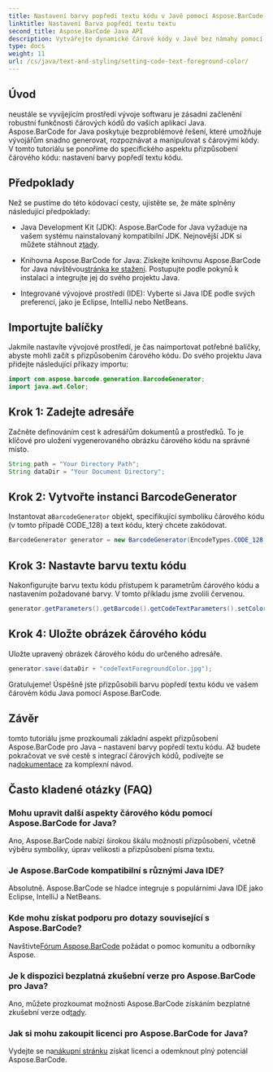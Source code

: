 ```yaml
---
title: Nastavení barvy popředí textu kódu v Javě pomocí Aspose.BarCode
linktitle: Nastavení Barva popředí textu textu
second_title: Aspose.BarCode Java API
description: Vytvářejte dynamické čárové kódy v Javě bez námahy pomocí Aspose.BarCode. Přizpůsobte si barvu popředí textu kódu snadno pomocí našeho podrobného průvodce.
type: docs
weight: 11
url: /cs/java/text-and-styling/setting-code-text-foreground-color/
---
```


## Úvod
neustále se vyvíjejícím prostředí vývoje softwaru je zásadní začlenění robustní funkčnosti čárových kódů do vašich aplikací Java. Aspose.BarCode for Java poskytuje bezproblémové řešení, které umožňuje vývojářům snadno generovat, rozpoznávat a manipulovat s čárovými kódy. V tomto tutoriálu se ponoříme do specifického aspektu přizpůsobení čárového kódu: nastavení barvy popředí textu kódu.

## Předpoklady
Než se pustíme do této kódovací cesty, ujistěte se, že máte splněny následující předpoklady:

-  Java Development Kit (JDK): Aspose.BarCode for Java vyžaduje na vašem systému nainstalovaný kompatibilní JDK. Nejnovější JDK si můžete stáhnout z[tady](https://www.oracle.com/java/technologies/javase-downloads.html).

-  Knihovna Aspose.BarCode for Java: Získejte knihovnu Aspose.BarCode for Java návštěvou[stránka ke stažení](https://releases.aspose.com/barcode/java/). Postupujte podle pokynů k instalaci a integrujte jej do svého projektu Java.

- Integrované vývojové prostředí (IDE): Vyberte si Java IDE podle svých preferencí, jako je Eclipse, IntelliJ nebo NetBeans.

## Importujte balíčky
Jakmile nastavíte vývojové prostředí, je čas naimportovat potřebné balíčky, abyste mohli začít s přizpůsobením čárového kódu. Do svého projektu Java přidejte následující příkazy importu:

```java
import com.aspose.barcode.generation.BarcodeGenerator;
import java.awt.Color;
```

## Krok 1: Zadejte adresáře
Začněte definováním cest k adresářům dokumentů a prostředků. To je klíčové pro uložení vygenerovaného obrázku čárového kódu na správné místo.

```java
String path = "Your Directory Path";
String dataDir = "Your Document Directory";
```

## Krok 2: Vytvořte instanci BarcodeGenerator
 Instantovat a`BarcodeGenerator` objekt, specifikující symboliku čárového kódu (v tomto případě CODE_128) a text kódu, který chcete zakódovat.

```java
BarcodeGenerator generator = new BarcodeGenerator(EncodeTypes.CODE_128, "12345678");
```

## Krok 3: Nastavte barvu textu kódu
Nakonfigurujte barvu textu kódu přístupem k parametrům čárového kódu a nastavením požadované barvy. V tomto příkladu jsme zvolili červenou.

```java
generator.getParameters().getBarcode().getCodeTextParameters().setColor(Color.RED);
```

## Krok 4: Uložte obrázek čárového kódu
Uložte upravený obrázek čárového kódu do určeného adresáře.

```java
generator.save(dataDir + "codeTextForegroundColor.jpg");
```

Gratulujeme! Úspěšně jste přizpůsobili barvu popředí textu kódu ve vašem čárovém kódu Java pomocí Aspose.BarCode.

## Závěr
 tomto tutoriálu jsme prozkoumali základní aspekt přizpůsobení Aspose.BarCode pro Java – nastavení barvy popředí textu kódu. Až budete pokračovat ve své cestě s integrací čárových kódů, podívejte se na[dokumentace](https://reference.aspose.com/barcode/java/) za komplexní návod.

## Často kladené otázky (FAQ)

### Mohu upravit další aspekty čárového kódu pomocí Aspose.BarCode for Java?
Ano, Aspose.BarCode nabízí širokou škálu možností přizpůsobení, včetně výběru symboliky, úprav velikosti a přizpůsobení písma textu.

### Je Aspose.BarCode kompatibilní s různými Java IDE?
Absolutně. Aspose.BarCode se hladce integruje s populárními Java IDE jako Eclipse, IntelliJ a NetBeans.

### Kde mohu získat podporu pro dotazy související s Aspose.BarCode?
 Navštivte[Fórum Aspose.BarCode](https://forum.aspose.com/c/barcode/13) požádat o pomoc komunitu a odborníky Aspose.

### Je k dispozici bezplatná zkušební verze pro Aspose.BarCode pro Java?
 Ano, můžete prozkoumat možnosti Aspose.BarCode získáním bezplatné zkušební verze od[tady](https://releases.aspose.com/).

### Jak si mohu zakoupit licenci pro Aspose.BarCode for Java?
 Vydejte se na[nákupní stránku](https://purchase.aspose.com/buy) získat licenci a odemknout plný potenciál Aspose.BarCode.

